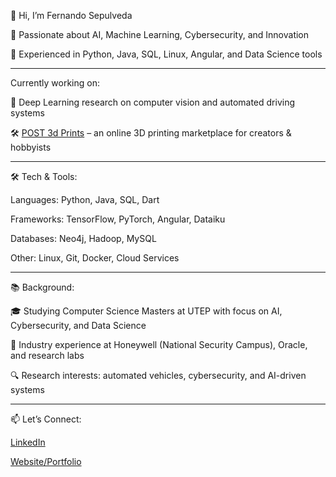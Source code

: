 👋 Hi, I’m Fernando Sepulveda


🔹 Passionate about AI, Machine Learning, Cybersecurity, and Innovation

🔹 Experienced in Python, Java, SQL, Linux, Angular, and Data Science tools

----------------------------------------------------------------------------
Currently working on:

🧠 Deep Learning research on computer vision and automated driving systems

🛠 [POST 3d Prints](https://github.com/Fasepulveda/POST3dPrints) – an online 3D printing marketplace for creators & hobbyists

----------------------------------------------------------------------------
🛠 Tech & Tools: 

Languages: Python, Java, SQL, Dart

Frameworks: TensorFlow, PyTorch, Angular, Dataiku

Databases: Neo4j, Hadoop, MySQL

Other: Linux, Git, Docker, Cloud Services

----------------------------------------------------------------------------
📚 Background:

🎓 Studying Computer Science Masters at UTEP with focus on AI, Cybersecurity, and Data Science

💼 Industry experience at Honeywell (National Security Campus), Oracle, and research labs

🔍 Research interests: automated vehicles, cybersecurity, and AI-driven systems

----------------------------------------------------------------------------
📫 Let’s Connect:

[LinkedIn](https://www.linkedin.com/in/fernando-sepulveda-utep/)

[Website/Portfolio](https://sites.google.com/view/sepulveda-portofolio/home?authuser=0)

<!--
**Fasepulveda/Fasepulveda** is a ✨ _special_ ✨ repository because its `README.md` (this file) appears on your GitHub profile.

Here are some ideas to get you started:

- 🔭 I’m currently working on ...
- 🌱 I’m currently learning ...
- 👯 I’m looking to collaborate on ...
- 🤔 I’m looking for help with ...
- 💬 Ask me about ...
- 📫 How to reach me: ...
- 😄 Pronouns: ...
- ⚡ Fun fact: ...
-->
